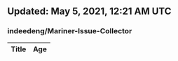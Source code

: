 ## Updated: May 5, 2021, 12:21 AM UTC


### indeedeng/Mariner-Issue-Collector
|**Title**|**Age**|
|:----|:----|
